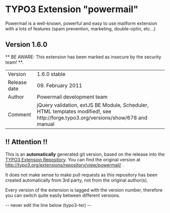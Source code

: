 # TYPO3 Extension "powermail"
Powermail is a well-known, powerful and easy to use mailform extension with a lots of features (spam prevention, marketing, double-optin, etc...)

## Version 1.6.0
** BE AWARE: This extension has been marked as insecure by the security team! **.



<table>
	<tr><td>Version</td><td>1.6.0 stable</td></tr>
	<tr><td>Release date</td><td>09. February 2011</td></tr>
	<tr><td>Author</td><td>Powermail development team</td></tr>
	<tr><td>Comment</td><td>jQuery validation, extJS BE Module, Scheduler, HTML templates modified!, see http://forge.typo3.org/versions/show/678 and manual</td></tr>
</table>

## !! Attention !!
This is an **automatically** generated git version, based on the release into the [TYPO3 Extension Repository](http://www.typo3.org/extensions/).
You can find the original version at http://typo3.org/extensions/repository/view/powermail/ .

It does not make sense to make pull requests as this repository has been created automatically from 3rd party, not from the original author(s).

Every version of the extension is tagged with the version number, therefore you can switch quite easily between different versions.


-- never edit the line below (typo3-ter) --